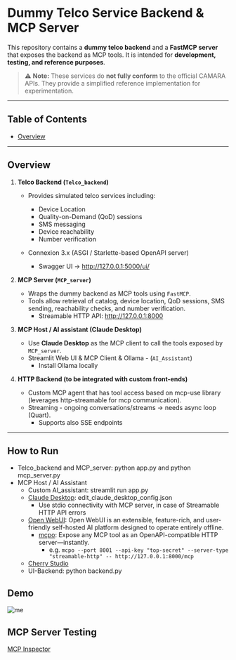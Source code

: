 # Dummy Telco Service Backend & MCP Server

This repository contains a **dummy telco backend** and a **FastMCP server** that exposes the backend as MCP tools. It is intended for **development, testing, and reference purposes**.  

> ⚠️ **Note:** These services do **not fully conform** to the official CAMARA APIs. They provide a simplified reference implementation for experimentation.

---

## Table of Contents

- [Overview](#overview)

---

## Overview

1. **Telco Backend (`Telco_backend`)**  
   - Provides simulated telco services including:
     - Device Location
     - Quality-on-Demand (QoD) sessions
     - SMS messaging
     - Device reachability
     - Number verification
   
   - Connexion 3.x (ASGI / Starlette-based OpenAPI server)
     -  Swagger UI → http://127.0.0.1:5000/ui/

2. **MCP Server (`MCP_server`)**  
   - Wraps the dummy backend as MCP tools using `FastMCP`.
   - Tools allow retrieval of catalog, device location, QoD sessions, SMS sending, reachability checks, and number verification.
      - Streamable HTTP API: http://127.0.0.1:8000
     
3. **MCP Host / AI assistant (Claude Desktop)**  
   - Use **Claude Desktop** as the MCP client to call the tools exposed by `MCP_server`.
   - Streamlit Web UI & MCP Client & Ollama - (`AI_Assistant`)
     - Install Ollama locally 

4. **HTTP Backend (to be integrated with custom front-ends)**
   - Custom MCP agent that has tool access based on mcp-use library (leverages http-streamable for mcp communication).
   - Streaming - ongoing conversations/streams → needs async loop (Quart).
     - Supports also SSE endpoints 
---
## How to Run
   - Telco_backend and MCP_server: python app.py and python mcp_server.py
   - MCP Host / AI Assistant
     - Custom AI_assistant: streamlit run app.py
     - [Claude Desktop](https://claude.ai/download): edit_claude_desktop_config.json
       - Use stdio connectivity with MCP server, in case of Streamable HTTP API errors 
     -  [Open WebUI](https://openwebui.com/): Open WebUI is an extensible, feature-rich, and user-friendly self-hosted AI platform designed to operate entirely offline.
        - [mcpo](https://github.com/open-webui/mcpo): Expose any MCP tool as an OpenAPI-compatible HTTP server—instantly.
          - e.g. `mcpo --port 8001 --api-key "top-secret" --server-type "streamable-http" -- http://127.0.0.1:8000/mcp`
     -  [Cherry Studio](https://www.cherry-ai.com/)
     - UI-Backend: python backend.py 



## Demo

![me](https://github.com/KostasChar/MCP_test_telco/blob/main/camara_demo_test.gif)

## MCP Server Testing 
[MCP Inspector](https://modelcontextprotocol.io/legacy/tools/inspector)
